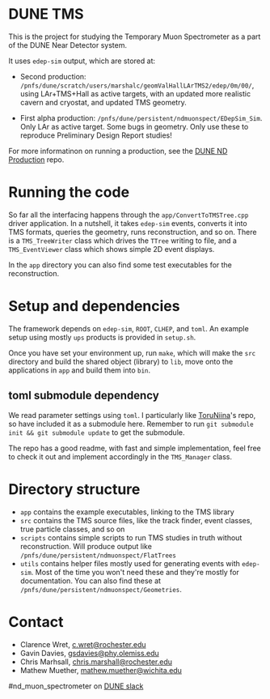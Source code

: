 # DUNE TMS
This is the project for studying the Temporary Muon Spectrometer as a part of the DUNE Near Detector system. 

It uses `edep-sim` output, which are stored at:

* Second production: `/pnfs/dune/scratch/users/marshalc/geomValHallLArTMS2/edep/0m/00/`, using LAr+TMS+Hall as active targets, with an updated more realistic cavern and cryostat, and updated TMS geometry.

* First alpha production: `/pnfs/dune/persistent/ndmuonspect/EDepSim_Sim`. Only LAr as active target. Some bugs in geometry. Only use these to reproduce Preliminary Design Report studies!

For more informatinon on running a production, see the [DUNE ND Production](https://github.com/DUNE/ND_Production) repo.

# Running the code
So far all the interfacing happens through the `app/ConvertToTMSTree.cpp` driver application. In a nutshell, it takes `edep-sim` events, converts it into TMS formats, queries the geometry, runs reconstruction, and so on. There is a `TMS_TreeWriter` class which drives the `TTree` writing to file, and a `TMS_EventViewer` class which shows simple 2D event displays.

In the `app` directory you can also find some test executables for the reconstruction.

# Setup and dependencies
The framework depends on `edep-sim`, `ROOT`, `CLHEP`, and `toml`. An example setup using mostly `ups` products is provided in `setup.sh`.

Once you have set your environment up, run `make`, which will make the `src` directory and build the shared object (library) to `lib`, move onto the applications in `app` and build them into `bin`.

## toml submodule dependency
We read parameter settings using `toml`. I particularly like [ToruNiina](https://github.com/ToruNiina/toml11/)'s repo, so have included it as a submodule here. Remember to run `git submodule init && git submodule update` to get the submodule.

The repo has a good readme, with fast and simple implementation, feel free to check it out and implement accordingly in the `TMS_Manager` class.

# Directory structure
* `app` contains the example executables, linking to the TMS library
* `src` contains the TMS source files, like the track finder, event classes, true particle classes, and so on
* `scripts` contains simple scripts to run TMS studies in truth without reconstruction. Will produce output like `/pnfs/dune/persistent/ndmuonspect/FlatTrees`
* `utils` contains helper files mostly used for generating events with `edep-sim`. Most of the time you won't need these and they're mostly for documentation. You can also find these at `/pnfs/dune/persistent/ndmuonspect/Geometries`.

# Contact
* Clarence Wret, [c.wret@rochester.edu](mailto:c.wret@rochester.edu)
* Gavin Davies, [gsdavies@phy.olemiss.edu](mailto:gsdavies@phy.olemiss.edu)
* Chris Marhsall, [chris.marshall@rochester.edu](mailto:chris.marshall@rochester.edu)
* Mathew Muether, [mathew.muether@wichita.edu](mailto:mathew.muether@wichita.edu)

#nd\_muon\_spectrometer on [DUNE slack](https://dunescience.slack.com/)
